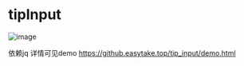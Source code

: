 # tipInput

![image](https://github.com/chro008/tipInput/raw/master/demo.gif)

依赖jq
详情可见demo 
https://github.easytake.top/tip_input/demo.html
